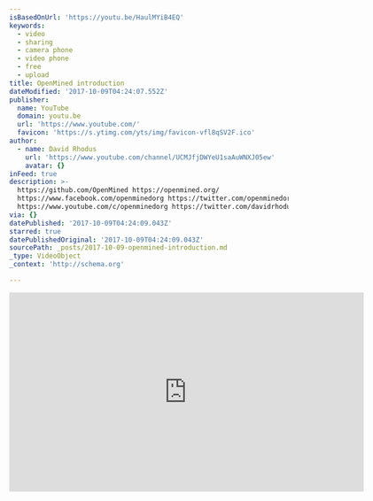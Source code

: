 ```yaml
---
isBasedOnUrl: 'https://youtu.be/HaulMYiB4EQ'
keywords:
  - video
  - sharing
  - camera phone
  - video phone
  - free
  - upload
title: OpenMined introduction
dateModified: '2017-10-09T04:24:07.552Z'
publisher:
  name: YouTube
  domain: youtu.be
  url: 'https://www.youtube.com/'
  favicon: 'https://s.ytimg.com/yts/img/favicon-vfl8qSV2F.ico'
author:
  - name: David Rhodus
    url: 'https://www.youtube.com/channel/UCMJfjDWYeU1saAuWNXJ05ew'
    avatar: {}
inFeed: true
description: >-
  https://github.com/OpenMined https://openmined.org/
  https://www.facebook.com/openminedorg https://twitter.com/openminedorg
  https://www.youtube.com/c/openminedorg https://twitter.com/davidrhodus
via: {}
datePublished: '2017-10-09T04:24:09.043Z'
starred: true
datePublishedOriginal: '2017-10-09T04:24:09.043Z'
sourcePath: _posts/2017-10-09-openmined-introduction.md
_type: VideoObject
_context: 'http://schema.org'

---
```

<iframe src="https://cdn.embedly.com/widgets/media.html?src=https%3A%2F%2Fwww.youtube.com%2Fembed%2FHaulMYiB4EQ%3Ffeature%3Doembed&amp;url=http%3A%2F%2Fwww.youtube.com%2Fwatch%3Fv%3DHaulMYiB4EQ&amp;image=https%3A%2F%2Fi.ytimg.com%2Fvi%2FHaulMYiB4EQ%2Fhqdefault.jpg&amp;key=a715cf41cc93453ca338d350cd26f87b&amp;type=text%2Fhtml&amp;schema=youtube" width="640" height="360" scrolling="no" frameborder="0" allowfullscreen="" style=""></iframe>